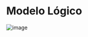 # Modelo Lógico
![image](https://github.com/user-attachments/assets/e871432c-90c1-40dc-a63a-bb1150fafce6)
